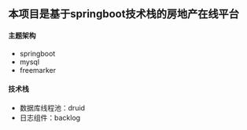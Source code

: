 ## 本项目是基于springboot技术栈的房地产在线平台

#### 主题架构
* springboot
* mysql
* freemarker

#### 技术栈 
* 数据库线程池：druid 
* 日志组件：backlog
